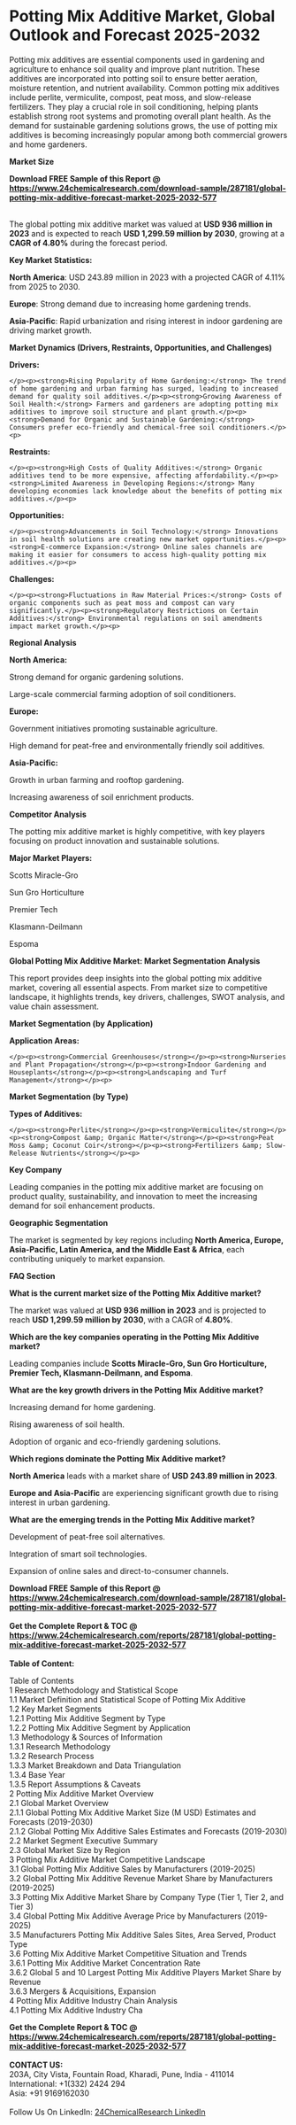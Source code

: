 <h1>Potting Mix Additive Market, Global Outlook and Forecast 2025-2032</h1><p>Potting mix additives are essential components used in gardening and agriculture to enhance soil quality and improve plant nutrition. These additives are incorporated into potting soil to ensure better aeration, moisture retention, and nutrient availability. Common potting mix additives include perlite, vermiculite, compost, peat moss, and slow-release fertilizers. They play a crucial role in soil conditioning, helping plants establish strong root systems and promoting overall plant health. As the demand for sustainable gardening solutions grows, the use of potting mix additives is becoming increasingly popular among both commercial growers and home gardeners.</p><p>
<strong>Market Size</strong></p><p>
</p><div><b>Download FREE Sample of this Report @ 
            <a href="https://www.24chemicalresearch.com/download-sample/287181/global-potting-mix-additive-forecast-market-2025-2032-577">
            https://www.24chemicalresearch.com/download-sample/287181/global-potting-mix-additive-forecast-market-2025-2032-577</a></b></div><br><p>The global potting mix additive market was valued at <strong>USD 936 million in 2023</strong> and is expected to reach <strong>USD 1,299.59 million by 2030</strong>, growing at a <strong>CAGR of 4.80%</strong> during the forecast period.</p><p>
<strong>Key Market Statistics:</strong></p><p>
</p><p><strong>North America</strong>: USD 243.89 million in 2023 with a projected CAGR of 4.11% from 2025 to 2030.</p><p><strong>Europe</strong>: Strong demand due to increasing home gardening trends.</p><p><strong>Asia-Pacific</strong>: Rapid urbanization and rising interest in indoor gardening are driving market growth.</p><p>
<strong>Market Dynamics (Drivers, Restraints, Opportunities, and Challenges)</strong></p><p>
<strong>Drivers:</strong></p><p>

	</p><p><strong>Rising Popularity of Home Gardening:</strong> The trend of home gardening and urban farming has surged, leading to increased demand for quality soil additives.</p><p><strong>Growing Awareness of Soil Health:</strong> Farmers and gardeners are adopting potting mix additives to improve soil structure and plant growth.</p><p><strong>Demand for Organic and Sustainable Gardening:</strong> Consumers prefer eco-friendly and chemical-free soil conditioners.</p><p>
<strong>Restraints:</strong></p><p>

	</p><p><strong>High Costs of Quality Additives:</strong> Organic additives tend to be more expensive, affecting affordability.</p><p><strong>Limited Awareness in Developing Regions:</strong> Many developing economies lack knowledge about the benefits of potting mix additives.</p><p>
<strong>Opportunities:</strong></p><p>

	</p><p><strong>Advancements in Soil Technology:</strong> Innovations in soil health solutions are creating new market opportunities.</p><p><strong>E-commerce Expansion:</strong> Online sales channels are making it easier for consumers to access high-quality potting mix additives.</p><p>
<strong>Challenges:</strong></p><p>

	</p><p><strong>Fluctuations in Raw Material Prices:</strong> Costs of organic components such as peat moss and compost can vary significantly.</p><p><strong>Regulatory Restrictions on Certain Additives:</strong> Environmental regulations on soil amendments impact market growth.</p><p>
<strong>Regional Analysis</strong></p><p>
<strong>North America:</strong></p><p>
</p><p>Strong demand for organic gardening solutions.</p><p>Large-scale commercial farming adoption of soil conditioners.</p><p>
<strong>Europe:</strong></p><p>
</p><p>Government initiatives promoting sustainable agriculture.</p><p>High demand for peat-free and environmentally friendly soil additives.</p><p>
<strong>Asia-Pacific:</strong></p><p>
</p><p>Growth in urban farming and rooftop gardening.</p><p>Increasing awareness of soil enrichment products.</p><p>
<strong>Competitor Analysis</strong></p><p>
</p><p>The potting mix additive market is highly competitive, with key players focusing on product innovation and sustainable solutions.</p><p>
<strong>Major Market Players:</strong></p><p>
</p><p>Scotts Miracle-Gro</p><p>Sun Gro Horticulture</p><p>Premier Tech</p><p>Klasmann-Deilmann</p><p>Espoma</p><p>
<strong>Global Potting Mix Additive Market: Market Segmentation Analysis</strong></p><p>
</p><p>This report provides deep insights into the global potting mix additive market, covering all essential aspects. From market size to competitive landscape, it highlights trends, key drivers, challenges, SWOT analysis, and value chain assessment.</p><p>
<strong>Market Segmentation (by Application)</strong></p><p>
<strong>Application Areas:</strong></p><p>

	</p><p><strong>Commercial Greenhouses</strong></p><p><strong>Nurseries and Plant Propagation</strong></p><p><strong>Indoor Gardening and Houseplants</strong></p><p><strong>Landscaping and Turf Management</strong></p><p>
<strong>Market Segmentation (by Type)</strong></p><p>
<strong>Types of Additives:</strong></p><p>

	</p><p><strong>Perlite</strong></p><p><strong>Vermiculite</strong></p><p><strong>Compost &amp; Organic Matter</strong></p><p><strong>Peat Moss &amp; Coconut Coir</strong></p><p><strong>Fertilizers &amp; Slow-Release Nutrients</strong></p><p>
<strong>Key Company</strong></p><p>
</p><p>Leading companies in the potting mix additive market are focusing on product quality, sustainability, and innovation to meet the increasing demand for soil enhancement products.</p><p>
<strong>Geographic Segmentation</strong></p><p>
</p><p>The market is segmented by key regions including <strong>North America, Europe, Asia-Pacific, Latin America, and the Middle East &amp; Africa</strong>, each contributing uniquely to market expansion.</p><p>
<strong>FAQ Section</strong></p><p>
<strong>What is the current market size of the Potting Mix Additive market?</strong></p><p>
</p><p>The market was valued at <strong>USD 936 million in 2023</strong> and is projected to reach <strong>USD 1,299.59 million by 2030</strong>, with a CAGR of <strong>4.80%</strong>.</p><p>
<strong>Which are the key companies operating in the Potting Mix Additive market?</strong></p><p>
</p><p>Leading companies include <strong>Scotts Miracle-Gro, Sun Gro Horticulture, Premier Tech, Klasmann-Deilmann, and Espoma</strong>.</p><p>
<strong>What are the key growth drivers in the Potting Mix Additive market?</strong></p><p>
</p><p>Increasing demand for home gardening.</p><p>Rising awareness of soil health.</p><p>Adoption of organic and eco-friendly gardening solutions.</p><p>
<strong>Which regions dominate the Potting Mix Additive market?</strong></p><p>
</p><p><strong>North America</strong> leads with a market share of <strong>USD 243.89 million in 2023</strong>.</p><p><strong>Europe and Asia-Pacific</strong> are experiencing significant growth due to rising interest in urban gardening.</p><p>
<strong>What are the emerging trends in the Potting Mix Additive market?</strong></p><p>
</p><p>Development of peat-free soil alternatives.</p><p>Integration of smart soil technologies.</p><p>Expansion of online sales and direct-to-consumer channels.</p><p>
</p><p></p><div><b>Download FREE Sample of this Report @ 
            <a href="https://www.24chemicalresearch.com/download-sample/287181/global-potting-mix-additive-forecast-market-2025-2032-577">
            https://www.24chemicalresearch.com/download-sample/287181/global-potting-mix-additive-forecast-market-2025-2032-577</a></b></div><br><div><b>Get the Complete Report & TOC @ 
            <a href="https://www.24chemicalresearch.com/reports/287181/global-potting-mix-additive-forecast-market-2025-2032-577">
            https://www.24chemicalresearch.com/reports/287181/global-potting-mix-additive-forecast-market-2025-2032-577</a></b></div><br>
            <b>Table of Content:</b><p>Table of Contents<br />
1 Research Methodology and Statistical Scope<br />
1.1 Market Definition and Statistical Scope of Potting Mix Additive<br />
1.2 Key Market Segments<br />
1.2.1 Potting Mix Additive Segment by Type<br />
1.2.2 Potting Mix Additive Segment by Application<br />
1.3 Methodology & Sources of Information<br />
1.3.1 Research Methodology<br />
1.3.2 Research Process<br />
1.3.3 Market Breakdown and Data Triangulation<br />
1.3.4 Base Year<br />
1.3.5 Report Assumptions & Caveats<br />
2 Potting Mix Additive Market Overview<br />
2.1 Global Market Overview<br />
2.1.1 Global Potting Mix Additive Market Size (M USD) Estimates and Forecasts (2019-2030)<br />
2.1.2 Global Potting Mix Additive Sales Estimates and Forecasts (2019-2030)<br />
2.2 Market Segment Executive Summary<br />
2.3 Global Market Size by Region<br />
3 Potting Mix Additive Market Competitive Landscape<br />
3.1 Global Potting Mix Additive Sales by Manufacturers (2019-2025)<br />
3.2 Global Potting Mix Additive Revenue Market Share by Manufacturers (2019-2025)<br />
3.3 Potting Mix Additive Market Share by Company Type (Tier 1, Tier 2, and Tier 3)<br />
3.4 Global Potting Mix Additive Average Price by Manufacturers (2019-2025)<br />
3.5 Manufacturers Potting Mix Additive Sales Sites, Area Served, Product Type<br />
3.6 Potting Mix Additive Market Competitive Situation and Trends<br />
3.6.1 Potting Mix Additive Market Concentration Rate<br />
3.6.2 Global 5 and 10 Largest Potting Mix Additive Players Market Share by Revenue<br />
3.6.3 Mergers & Acquisitions, Expansion<br />
4 Potting Mix Additive Industry Chain Analysis<br />
4.1 Potting Mix Additive Industry Cha</p><div><b>Get the Complete Report & TOC @ 
            <a href="https://www.24chemicalresearch.com/reports/287181/global-potting-mix-additive-forecast-market-2025-2032-577">
            https://www.24chemicalresearch.com/reports/287181/global-potting-mix-additive-forecast-market-2025-2032-577</a></b></div><br><b>CONTACT US:</b><br>
            203A, City Vista, Fountain Road, Kharadi, Pune, India - 411014<br>
            International: +1(332) 2424 294<br>
            Asia: +91 9169162030 <br><br>
            Follow Us On LinkedIn: <a href="https://www.linkedin.com/company/24chemicalresearch/">24ChemicalResearch LinkedIn</a>
